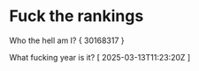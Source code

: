 # Fuck the rankings

Who the hell am I?
{ 30168317 }

What fucking year is it?
[ 2025-03-13T11:23:20Z ]
